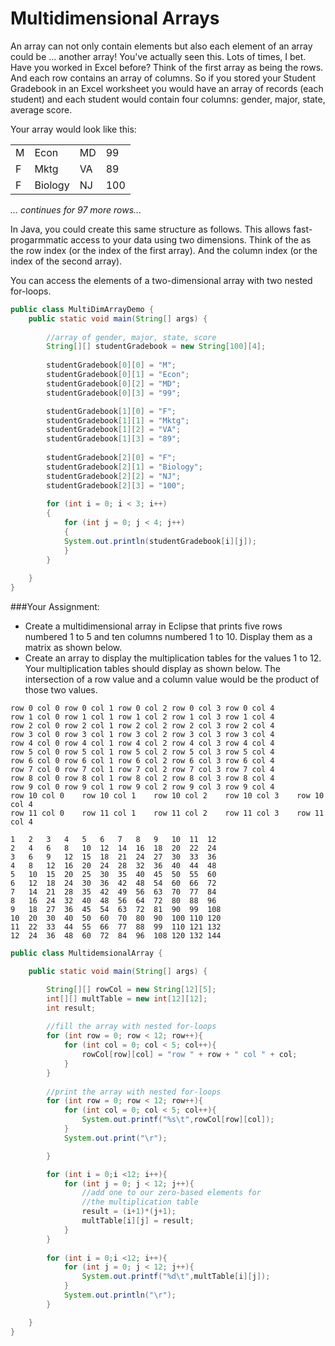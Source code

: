 # Multidimensional Arrays
An array can not only contain elements but also each element of an array could be ... another array! You've actually seen this. Lots of times, I bet. Have you worked in Excel before? Think of the first array as being the rows. And each row contains an array of columns. So if you stored your Student Gradebook in an Excel worksheet you would have an array of records (each student) and each student would contain four columns: gender, major, state, average score.

Your array would look like this:
<table>
<tr><td>M</td><td>Econ</td><td>MD</td><td>99</td></tr>
<tr><td>F</td><td>Mktg</td><td>VA</td><td>89</td></tr>
<tr><td>F</td><td>Biology</td><td>NJ</td><td>100</td></tr>
</table>

*... continues for 97 more rows...*

In Java, you could create this same structure as follows. This allows fast-progarmmatic access to your data using two dimensions. Think of the as the row index (or the index of the first array). And the column index (or the index of the second array).

You can access the elements of a two-dimensional array with two nested for-loops.

```java
public class MultiDimArrayDemo {
    public static void main(String[] args) {
    	
    	//array of gender, major, state, score
        String[][] studentGradebook = new String[100][4];
      
        studentGradebook[0][0] = "M";
        studentGradebook[0][1] = "Econ";
        studentGradebook[0][2] = "MD";
        studentGradebook[0][3] = "99";

        studentGradebook[1][0] = "F";
        studentGradebook[1][1] = "Mktg";
        studentGradebook[1][2] = "VA";
        studentGradebook[1][3] = "89";
        
        studentGradebook[2][0] = "F";
        studentGradebook[2][1] = "Biology";
        studentGradebook[2][2] = "NJ";
        studentGradebook[2][3] = "100";
        
        for (int i = 0; i < 3; i++)
        {
        	for (int j = 0; j < 4; j++)
            {
        	System.out.println(studentGradebook[i][j]);
            }
        }
        
    }
}
```

###Your Assignment: 
* Create a multidimensional array in Eclipse that prints five rows numbered 1 to 5 and ten columns numbered 1 to 10. Display them as a matrix as shown below. 
* Create an array to display the multiplication tables for the values 1 to 12. Your multiplication tables should display as shown below. The intersection of a row value and a column value would be the product of those two values.
```
row 0 col 0	row 0 col 1	row 0 col 2	row 0 col 3	row 0 col 4	
row 1 col 0	row 1 col 1	row 1 col 2	row 1 col 3	row 1 col 4	
row 2 col 0	row 2 col 1	row 2 col 2	row 2 col 3	row 2 col 4	
row 3 col 0	row 3 col 1	row 3 col 2	row 3 col 3	row 3 col 4	
row 4 col 0	row 4 col 1	row 4 col 2	row 4 col 3	row 4 col 4	
row 5 col 0	row 5 col 1	row 5 col 2	row 5 col 3	row 5 col 4	
row 6 col 0	row 6 col 1	row 6 col 2	row 6 col 3	row 6 col 4	
row 7 col 0	row 7 col 1	row 7 col 2	row 7 col 3	row 7 col 4	
row 8 col 0	row 8 col 1	row 8 col 2	row 8 col 3	row 8 col 4	
row 9 col 0	row 9 col 1	row 9 col 2	row 9 col 3	row 9 col 4	
row 10 col 0	row 10 col 1	row 10 col 2	row 10 col 3	row 10 col 4	
row 11 col 0	row 11 col 1	row 11 col 2	row 11 col 3	row 11 col 4	
```
```
1	2	3	4	5	6	7	8	9	10	11	12	
2	4	6	8	10	12	14	16	18	20	22	24	
3	6	9	12	15	18	21	24	27	30	33	36	
4	8	12	16	20	24	28	32	36	40	44	48	
5	10	15	20	25	30	35	40	45	50	55	60	
6	12	18	24	30	36	42	48	54	60	66	72	
7	14	21	28	35	42	49	56	63	70	77	84	
8	16	24	32	40	48	56	64	72	80	88	96	
9	18	27	36	45	54	63	72	81	90	99	108	
10	20	30	40	50	60	70	80	90	100	110	120	
11	22	33	44	55	66	77	88	99	110	121	132	
12	24	36	48	60	72	84	96	108	120	132	144	

```


```java
public class MultidemsionalArray {

	public static void main(String[] args) {

		String[][] rowCol = new String[12][5];
		int[][] multTable = new int[12][12];
		int result;
		
		//fill the array with nested for-loops
		for (int row = 0; row < 12; row++){
			for (int col = 0; col < 5; col++){
				rowCol[row][col] = "row " + row + " col " + col;
			}
		}
		
		//print the array with nested for-loops
		for (int row = 0; row < 12; row++){
			for (int col = 0; col < 5; col++){
				System.out.printf("%s\t",rowCol[row][col]);
			}
			System.out.print("\r");

		}

		for (int i = 0;i <12; i++){
			for (int j = 0; j < 12; j++){
				//add one to our zero-based elements for 
				//the multiplication table
				result = (i+1)*(j+1);
				multTable[i][j] = result;
			}
		}
		
		for (int i = 0;i <12; i++){
			for (int j = 0; j < 12; j++){
				System.out.printf("%d\t",multTable[i][j]);
			}
			System.out.println("\r");
		}

	}
}
```
